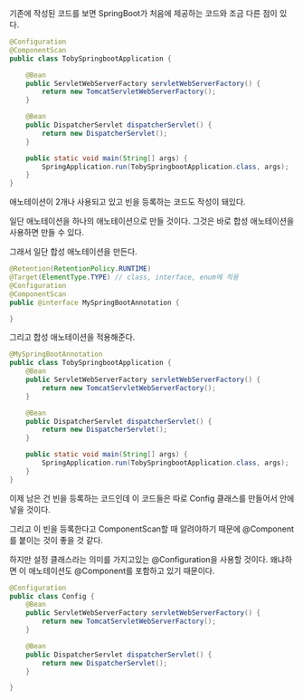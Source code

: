 기존에 작성된 코드를 보면 SpringBoot가 처음에 제공하는 코드와 조금 다른 점이 있다.

```java
@Configuration
@ComponentScan
public class TobySpringbootApplication {

	@Bean
	public ServletWebServerFactory servletWebServerFactory() {
		return new TomcatServletWebServerFactory();
	}

	@Bean
	public DispatcherServlet dispatcherServlet() {
		return new DispatcherServlet();
	}

	public static void main(String[] args) {
		SpringApplication.run(TobySpringbootApplication.class, args);
	}
}
```

애노테이션이 2개나 사용되고 있고 빈을 등록하는 코드도 작성이 돼있다.

일단 애노테이션을 하나의 애노테이션으로 만들 것이다. 그것은 바로 합성 애노테이션을 사용하면 만들 수 있다.

그래서 일단 합성 애노테이션을 만든다.

```java
@Retention(RetentionPolicy.RUNTIME)
@Target(ElementType.TYPE) // class, interface, enum에 적용
@Configuration
@ComponentScan
public @interface MySpringBootAnnotation {

}
```

그리고 합성 애노테이션을 적용해준다.

```java
@MySpringBootAnnotation
public class TobySpringbootApplication {
	@Bean
	public ServletWebServerFactory servletWebServerFactory() {
		return new TomcatServletWebServerFactory();
	}

	@Bean
	public DispatcherServlet dispatcherServlet() {
		return new DispatcherServlet();
	}

	public static void main(String[] args) {
		SpringApplication.run(TobySpringbootApplication.class, args);
	}
}
```

이제 남은 건 빈을 등록하는 코드인데 이 코드들은 따로 Config 클래스를 만들어서 안에 넣을 것이다.

그리고 이 빈을 등록한다고 ComponentScan할 때 알려야하기 때문에 @Component를 붙이는 것이 좋을 것 같다.

하지만 설정 클래스라는 의미를 가지고있는 @Configuration을 사용할 것이다. 왜냐하면 이 애노테이션도 @Component를 포함하고 있기 때문이다.

```java
@Configuration
public class Config {
	@Bean
	public ServletWebServerFactory servletWebServerFactory() {
		return new TomcatServletWebServerFactory();
	}

	@Bean
	public DispatcherServlet dispatcherServlet() {
		return new DispatcherServlet();
	}

}

```
